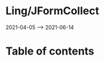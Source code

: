 Ling/JFormCollect
================
2021-04-05 --> 2021-06-14




Table of contents
===========





